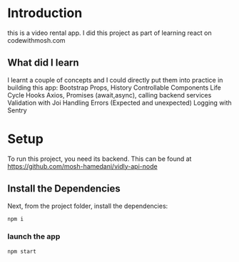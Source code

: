 # Introduction
this is a video rental app. I did this project as part of learning react on codewithmosh.com

## What did I learn
I learnt a couple of concepts and I could directly put them into practice in building this app:
Bootstrap
Props, History
Controllable Components
Life Cycle Hooks
Axios, Promises (await,async), calling backend services
Validation with Joi
Handling Errors (Expected and unexpected)
Logging with Sentry




# Setup
To run this project, you need its backend. This can be found at https://github.com/mosh-hamedani/vidly-api-node


## Install the Dependencies
Next, from the project folder, install the dependencies:

`npm i`
### launch the app
`npm start`
